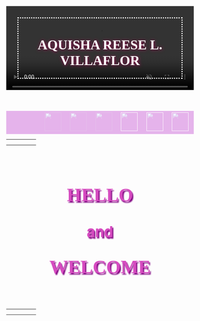 <html>
<head>
<title> Personal Website </title>
<style>
body{
background-image: url("anime 1.jpg");
background-repeat: no-repeat;
background-position: down;
background-size: cover;
}
header {
padding: 30px;
overflow: hidden;
position: relative;
}
.header-text {
border-style:dotted;
color: white;
font-family: times new roman, sans-serif;
text-align: center;
font-size: large;
text-transform: uppercase;
text-shadow: 1px 1px 10px #A10A51;
}
header video {
position: absolute;
top: 50%;
left:50%;
min-width: 100%;
min-height: 100%;
width:auto;
height:auto;
transform:translate(-50%, -50%);
object-fit:cover;
z-index: -1;
}
#navbar {
background-color:rgba(223, 160, 230, 0.8);
padding: 4px;
color: white;
font-family: times new roman, sans-serif;
text-align: right;
}
#navbar a {
color: white;
text-decoration: none;
margin: 0 10px;
}
img {
width: 45px;
height: 50px;
mix-blend-mode: lighten;
}
img a.hover {
float:right;
}
footer {
text-align:left;
padding: 10px;
color: white;
background-color: #59433E;
}
#something {
visibility: hidden;
}
#details {
text-align: center;
font-family: Florence, Cursive;
color: #D64BC0;
font-size: 50px;
text-shadow: 3px 4px 3px purple;
}
#details2 {
text-align: center;
font-family: "helvetica neue", helvetica, sans-serif;
color: #D64BC0;
font-size: 40px;
text-shadow: 3px 4px 3px purple;
}
#details3 {
text-align: center;
font-family: "Times new roman", times, serif;
color: #D64BC0;
font-size: 50px;
text-shadow: 3px 4px 3px purple;
}
</style>
</head>
<body>
<header>
<video controls autoplay muted loop playsinline>
<source src="pink swirl.mp4.mp4" type="video/mp4">
</video>
<div class="header-text">
<h1> Aquisha Reese L. Villaflor </h1>
</div>
</header>
<div id="navbar">
<a href="practice website.html" target="_blank"> <img src="Transparent image.png"> </a>
<a href="About me.html" target="_blank"> <img src="Transparent me.png"></a>
<a href="playlist.html" target="_blank"> <img src="Transparent Playlist.png"></a>
<a href="" target="_blank"> <img src="Transparent fav.png"></a>
<a href="" target="_blank"> <img src="Transparent Gallery.png"></a>
<a href="" target="_blank"> <img src="Transparent vid.png"></a>
</div>
<hr width="80px" align="right" border color="white" /> <hr width="80px" align="left" border color="white" />
<div id="something"> hi <br /> hi <br /> hi</div>
<h1><div id="details"> HELLO </div></h1>
<h1><div id="details2"> and </div></h1>
<h1><div id="details3"> WELCOME </div></h1>
<div id="something"> hi <br /> hi <br /> hi</div>
<hr width="80px" align="right" border color="white" /> <hr width="80px" align="left" border color="white" />
</body>
</html>
